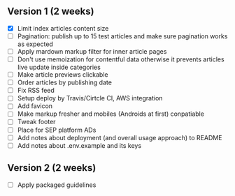## Version 1 (2 weeks)
- [x] Limit index articles content size
- [ ] Pagination: publish up to 15 test articles and make sure pagination works as expected
- [ ] Apply mardown markup filter for inner article pages
- [ ] Don't use memoization for contentful data otherwise it prevents articles live update inside categories
- [ ] Make article previews clickable
- [ ] Order articles by publishing date
- [ ] Fix RSS feed
- [ ] Setup deploy by Travis/Cirtcle CI, AWS integration
- [ ] Add favicon
- [ ] Make markup fresher and mobiles (Androids at first) conpatiable
- [ ] Tweak footer
- [ ] Place for SEP platform ADs
- [ ] Add notes about deployment (and overall usage approach) to README
- [ ] Add notes about .env.example and its keys

## Version 2 (2 weeks)
- [ ] Apply packaged guidelines
